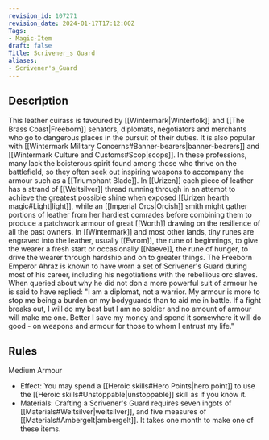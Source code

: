 ```yaml
---
revision_id: 107271
revision_date: 2024-01-17T17:12:00Z
Tags:
- Magic-Item
draft: false
Title: Scrivener_s Guard
aliases:
- Scrivener's_Guard
---
```

## Description
This leather cuirass is favoured by [[Wintermark|Winterfolk]] and [[The Brass Coast|Freeborn]] senators, diplomats, negotiators and merchants who go to dangerous places in the pursuit of their duties. It is also popular with [[Wintermark Military Concerns#Banner-bearers|banner-bearers]] and [[Wintermark Culture and Customs#Scop|scops]]. In these professions, many lack the boisterous spirit found among those who thrive on the battlefield, so they often seek out inspiring weapons to accompany the armour such as a [[Triumphant Blade]].
In [[Urizen]] each piece of leather has a strand of [[Weltsilver]] thread running through in an attempt to achieve the greatest possible shine when exposed [[Urizen hearth magic#Light|light]], while an [[Imperial Orcs|Orcish]] smith might gather portions of leather from her hardiest comrades before combining them to produce a patchwork armour of great [[Worth]] drawing on the resilience of all the past owners. In [[Wintermark]] and most other lands, tiny runes are engraved into the leather, usually [[Evrom]], the rune of beginnings, to give the wearer a fresh start or occasionally [[Naeve]], the rune of hunger, to drive the wearer through hardship and on to greater things. 
The Freeborn Emperor Ahraz is known to have worn a set of Scrivener's Guard during most of his career, including his negotiations with the rebellious orc slaves. When queried about why he did not don a more powerful suit of armour he is said to have replied:
 "I am a diplomat, not a warrior. My armour is more to stop me being a burden on my bodyguards than to aid me in battle. If a fight breaks out, I will do my best but I am no soldier and no amount of armour will make me one. Better I save my money and spend it somewhere it will do good -  on weapons and armour for those to whom I entrust my life."
## Rules
Medium Armour
* Effect: You may spend a [[Heroic skills#Hero Points|hero point]] to use the [[Heroic skills#Unstoppable|unstoppable]] skill as if you know it.
* Materials: Crafting a Scrivener's Guard requires seven ingots of [[Materials#Weltsilver|weltsilver]], and five measures of [[Materials#Ambergelt|ambergelt]]. It takes one month to make one of these items.